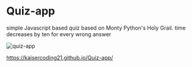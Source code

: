 # Quiz-app

simple Javascript based quiz based on Monty Python's Holy Grail.
time decreases by ten for every wrong answer


![quiz-app](https://user-images.githubusercontent.com/79459222/119274082-2ac9ce80-bbdc-11eb-8141-3cc10332d953.jpg)

https://kaisercoding21.github.io/Quiz-app/
